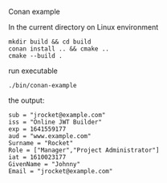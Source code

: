 Conan example


In the current directory on Linux environment
```
mkdir build && cd build
conan install .. && cmake .. 
cmake --build .
```
run executable
```
./bin/conan-example
```
the output:
```
sub = "jrocket@example.com"
iss = "Online JWT Builder"
exp = 1641559177
aud = "www.example.com"
Surname = "Rocket"
Role = ["Manager","Project Administrator"]
iat = 1610023177
GivenName = "Johnny"
Email = "jrocket@example.com"
```